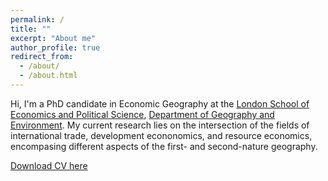 ```yaml
---
permalink: /
title: ""
excerpt: "About me"
author_profile: true
redirect_from: 
  - /about/
  - /about.html
---
```


Hi, I'm a PhD candidate in Economic Geography at the [London School of Economics and Political Science](https://lse.ac.uk), [Department of Geography and Environment](https://www.lse.ac.uk/geography-and-environment). My current research lies on the intersection of the fields of international trade, development econonomics, and resource economics, encompasing different aspects of the first- and second-nature geography. 

[Download CV here](https://onlinelibrary.wiley.com/doi/epdf/10.1111/jors.12269)
